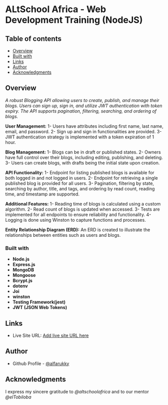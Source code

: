 # ALtSchool Africa - Web Development Training (NodeJS)

## Table of contents

- [Overview](#overview)
- [Built with](#built-with)
- [Links](#links)
- [Author](#author)
- [Acknowledgments](#acknowledgments)

## Overview

_A robust Blogging API allowing users to create, publish, and manage their blogs. Users can sign up, sign in, and utilize JWT authentication with token expiry. The API supports pagination, filtering, searching, and ordering of blogs._

**User Management:**
1- Users have attributes including first name, last name, email, and password.
2- Sign up and sign in functionalities are provided.
3- JWT authentication strategy is implemented with a token expiration of 1 hour.

**Blog Management:**
1- Blogs can be in draft or published states.
2- Owners have full control over their blogs, including editing, publishing, and deleting.
3- Users can create blogs, with drafts being the initial state upon creation.

**API Functionality:**
1- Endpoint for listing published blogs is available for both logged in and not logged in users.
2- Endpoint for retrieving a single published blog is provided for all users.
3- Pagination, filtering by state, searching by author, title, and tags, and ordering by read count, reading time, and timestamp are supported.

**Additional Features:**
1- Reading time of blogs is calculated using a custom algorithm.
2- Read count of blogs is updated when accessed.
3- Tests are implemented for all endpoints to ensure reliability and functionality.
4- Logging is done using Winston to capture functions and processes.

**Entity Relationship Diagram (ERD):**
An ERD is created to illustrate the relationships between entities such as users and blogs.

### Built with

- **Node.js**
- **Express.js**
- **MongoDB**
- **Mongoose**
- **Bcrypt.js**
- **dotenv**
- **Joi**
- **winston**
- **Testing Framework(jest)**
- **JWT (JSON Web Tokens)**

## Links

- Live Site URL: [Add live site URL here](https://blogging-api-got9.onrender.com)

## Author

- Github Profile - [@alfarukky](https://github.com/alfarukky)

## Acknowledgments

I express my sincere gratitude to _@altschoolafrica_ and to our mentor _@elTobiloba_

